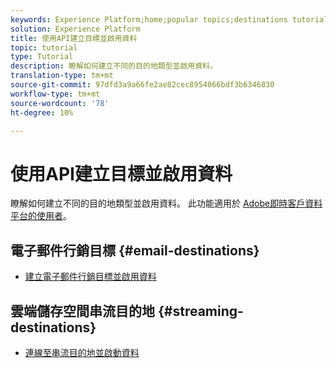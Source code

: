 ```yaml
---
keywords: Experience Platform;home;popular topics;destinations tutorial
solution: Experience Platform
title: 使用API建立目標並啟用資料
topic: tutorial
type: Tutorial
description: 瞭解如何建立不同的目的地類型並啟用資料。
translation-type: tm+mt
source-git-commit: 97dfd3a9a66fe2ae82cec8954066bdf3b6346830
workflow-type: tm+mt
source-wordcount: '78'
ht-degree: 10%

---
```



# 使用API建立目標並啟用資料

瞭解如何建立不同的目的地類型並啟用資料。 此功能適用於 [Adobe即時客戶資料平台的使用者](https://docs.adobe.com/content/help/en/experience-platform/rtcdp/overview.html)。

## 電子郵件行銷目標 {#email-destinations}

* [建立電子郵件行銷目標並啟用資料](/help/rtcdp/destinations/email-marketing-api.md)

## 雲端儲存空間串流目的地 {#streaming-destinations}

* [連線至串流目的地並啟動資料](/help/rtcdp/destinations/streaming-destinations-api-tutorial.md)